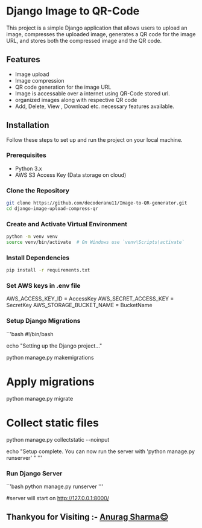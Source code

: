 # Django Image to QR-Code

This project is a simple Django application that allows users to upload an image, compresses the uploaded image, generates a QR code for the image URL, and stores both the compressed image and the QR code.

## Features

- Image upload
- Image compression
- QR code generation for the image URL
- Image is accessable over a internet using QR-Code stored url.
- organized images along with respective QR code
- Add, Delete, View , Download etc. necessary features available.

## Installation

Follow these steps to set up and run the project on your local machine.

### Prerequisites

- Python 3.x
- AWS S3 Access Key (Data storage on cloud)


### Clone the Repository

```bash
git clone https://github.com/decoderanu11/Image-to-QR-generator.git
cd django-image-upload-compress-qr
```

### Create and Activate Virtual Environment

```bash
python -m venv venv
source venv/bin/activate  # On Windows use `venv\Scripts\activate`

```

### Install Dependencies

```bash
pip install -r requirements.txt
```

### Set AWS keys in .env file
 AWS_ACCESS_KEY_ID = AccessKey
 AWS_SECRET_ACCESS_KEY = SecretKey
 AWS_STORAGE_BUCKET_NAME = BucketName


### Setup Django Migrations

``'bash
#!/bin/bash

echo "Setting up the Django project..."

python manage.py makemigrations

# Apply migrations
python manage.py migrate

# Collect static files
python manage.py collectstatic --noinput

echo "Setup complete. You can now run the server with 'python manage.py runserver' "
'''

### Run Django Server

``'bash
python manage.py runserver
'''

#server will start on http://127.0.0.1:8000/


## Thankyou for Visiting :- [Anurag Sharma😊](https://github.com/decoderanu11)


